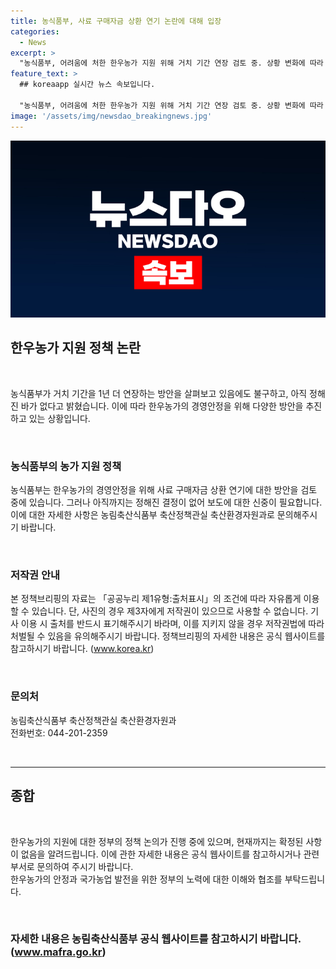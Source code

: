 ```yaml
---
title: 농식품부, 사료 구매자금 상환 연기 논란에 대해 입장
categories:
  - News
excerpt: >
  "농식품부, 어려움에 처한 한우농가 지원 위해 거치 기간 연장 검토 중. 상황 변화에 따라 사료 구매자금 상환 연기 논의 중"
feature_text: >
  ## koreaapp 실시간 뉴스 속보입니다.

  "농식품부, 어려움에 처한 한우농가 지원 위해 거치 기간 연장 검토 중. 상황 변화에 따라 사료 구매자금 상환 연기 논의 중"
image: '/assets/img/newsdao_breakingnews.jpg'
---
```


<p><img src="/assets/img/newsdao_breakingnews.jpg" alt="koreaapp 속보" /></p>

<h2 data-ke-size="size26">한우농가 지원 정책 논란</h2>

<p data-ke-size="size16">&nbsp;</p>

<p>농식품부가 거치 기간을 1년 더 연장하는 방안을 살펴보고 있음에도 불구하고, 아직 정해진 바가 없다고 밝혔습니다. 이에 따라 한우농가의 경영안정을 위해 다양한 방안을 추진하고 있는 상황입니다.</p>

<p data-ke-size="size16">&nbsp;</p>

<h3>농식품부의 농가 지원 정책</h3>

<p data-ke-size="size16">농식품부는 한우농가의 경영안정을 위해 사료 구매자금 상환 연기에 대한 방안을 검토 중에 있습니다. 그러나 아직까지는 정해진 결정이 없어 보도에 대한 신중이 필요합니다. 이에 대한 자세한 사항은 농림축산식품부 축산정책관실 축산환경자원과로 문의해주시기 바랍니다.</p>

<p data-ke-size="size16">&nbsp;</p>

<h3>저작권 안내</h3>

<p data-ke-size="size16">본 정책브리핑의 자료는 「공공누리 제1유형:출처표시」의 조건에 따라 자유롭게 이용할 수 있습니다. 단, 사진의 경우 제3자에게 저작권이 있으므로 사용할 수 없습니다. 기사 이용 시 출처를 반드시 표기해주시기 바라며, 이를 지키지 않을 경우 저작권법에 따라 처벌될 수 있음을 유의해주시기 바랍니다. 정책브리핑의 자세한 내용은 공식 웹사이트를 참고하시기 바랍니다. (<a href="https://www.korea.kr">www.korea.kr</a>)</p>

<p data-ke-size="size16">&nbsp;</p>

<h3>문의처</h3>

<p data-ke-size="size16">농림축산식품부 축산정책관실 축산환경자원과<br>전화번호: 044-201-2359</p>

<p data-ke-size="size16">&nbsp;</p>

<hr>

<h2 data-ke-size="size26">종합</h2>

<p data-ke-size="size16">&nbsp;</p>

<p>한우농가의 지원에 대한 정부의 정책 논의가 진행 중에 있으며, 현재까지는 확정된 사항이 없음을 알려드립니다. 이에 관한 자세한 내용은 공식 웹사이트를 참고하시거나 관련 부서로 문의하여 주시기 바랍니다.<br>
한우농가의 안정과 국가농업 발전을 위한 정부의 노력에 대한 이해와 협조를 부탁드립니다.</p>

<p data-ke-size="size16">&nbsp;</p>

<h3>자세한 내용은 농림축산식품부 공식 웹사이트를 참고하시기 바랍니다. (<a href="https://www.mafra.go.kr">www.mafra.go.kr</a>)</h3>

<p data-ke-size="size16">&nbsp;</p>

